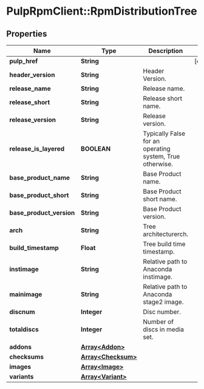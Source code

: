 # PulpRpmClient::RpmDistributionTree

## Properties
Name | Type | Description | Notes
------------ | ------------- | ------------- | -------------
**pulp_href** | **String** |  | [optional] 
**header_version** | **String** | Header Version. | 
**release_name** | **String** | Release name. | 
**release_short** | **String** | Release short name. | 
**release_version** | **String** | Release version. | 
**release_is_layered** | **BOOLEAN** | Typically False for an operating system, True otherwise. | 
**base_product_name** | **String** | Base Product name. | 
**base_product_short** | **String** | Base Product short name. | 
**base_product_version** | **String** | Base Product version. | 
**arch** | **String** | Tree architecturerch. | 
**build_timestamp** | **Float** | Tree build time timestamp. | 
**instimage** | **String** | Relative path to Anaconda instimage. | 
**mainimage** | **String** | Relative path to Anaconda stage2 image. | 
**discnum** | **Integer** | Disc number. | 
**totaldiscs** | **Integer** | Number of discs in media set. | 
**addons** | [**Array&lt;Addon&gt;**](Addon.md) |  | 
**checksums** | [**Array&lt;Checksum&gt;**](Checksum.md) |  | 
**images** | [**Array&lt;Image&gt;**](Image.md) |  | 
**variants** | [**Array&lt;Variant&gt;**](Variant.md) |  | 


